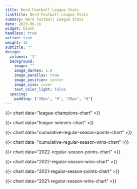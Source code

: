 ```yaml
---
title: Nerd Football League Stats
linkTitle: Nerd Football League Stats
summary: Nerd Football League Stats
date: 2023-06-16
widget: blank
headless: true
active: true
weight: 15
subtitle: ""
design:
  columns: '1'
  background:
    image: ""
    image_darken: 1.0
    image_parallax: true
    image_position: center
    image_size: cover
    text_color_light: false
  spacing:
    padding: ["20px", "0", "20px", "0"]
---
```


{{< chart data="league-champions-chart" >}}

{{< chart data="league-winners-chart" >}}

{{< chart data="cumulative-regular-season-points-chart" >}}

{{< chart data="cumulative-regular-season-wins-chart" >}}

{{< chart data="2022-regular-season-points-chart" >}}

{{< chart data="2022-regular-season-wins-chart" >}}

{{< chart data="2021-regular-season-points-chart" >}}

{{< chart data="2021-regular-season-wins-chart" >}}
